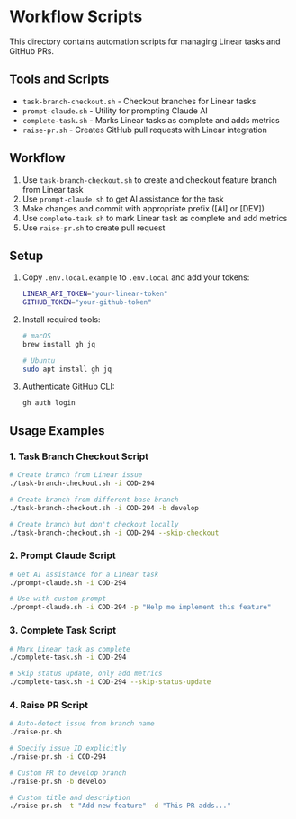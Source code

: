 # Workflow Scripts

This directory contains automation scripts for managing Linear tasks and GitHub PRs.

## Tools and Scripts

- `task-branch-checkout.sh` - Checkout branches for Linear tasks
- `prompt-claude.sh` - Utility for prompting Claude AI
- `complete-task.sh` - Marks Linear tasks as complete and adds metrics
- `raise-pr.sh` - Creates GitHub pull requests with Linear integration

## Workflow

1. Use `task-branch-checkout.sh` to create and checkout feature branch from Linear task
2. Use `prompt-claude.sh` to get AI assistance for the task
3. Make changes and commit with appropriate prefix ([AI] or [DEV])
4. Use `complete-task.sh` to mark Linear task as complete and add metrics
5. Use `raise-pr.sh` to create pull request

## Setup

1. Copy `.env.local.example` to `.env.local` and add your tokens:
   ```bash
   LINEAR_API_TOKEN="your-linear-token"
   GITHUB_TOKEN="your-github-token"
   ```

2. Install required tools:
   ```bash
   # macOS
   brew install gh jq
   
   # Ubuntu
   sudo apt install gh jq
   ```

3. Authenticate GitHub CLI:
   ```bash
   gh auth login
   ```

## Usage Examples

### 1. Task Branch Checkout Script
```bash
# Create branch from Linear issue
./task-branch-checkout.sh -i COD-294

# Create branch from different base branch
./task-branch-checkout.sh -i COD-294 -b develop

# Create branch but don't checkout locally
./task-branch-checkout.sh -i COD-294 --skip-checkout
```

### 2. Prompt Claude Script
```bash
# Get AI assistance for a Linear task
./prompt-claude.sh -i COD-294

# Use with custom prompt
./prompt-claude.sh -i COD-294 -p "Help me implement this feature"
```

### 3. Complete Task Script
```bash
# Mark Linear task as complete
./complete-task.sh -i COD-294

# Skip status update, only add metrics
./complete-task.sh -i COD-294 --skip-status-update
```

### 4. Raise PR Script
```bash
# Auto-detect issue from branch name
./raise-pr.sh

# Specify issue ID explicitly
./raise-pr.sh -i COD-294

# Custom PR to develop branch
./raise-pr.sh -b develop

# Custom title and description
./raise-pr.sh -t "Add new feature" -d "This PR adds..."
```